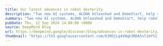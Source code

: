 ```yaml
---
title: Our latest advances in robot dexterity
description: "Two new AI systems, ALOHA Unleashed and DemoStart, help robots learn to perform complex tasks that require dexterous movement"
summary: "Two new AI systems, ALOHA Unleashed and DemoStart, help robots learn to perform complex tasks that require dexterous movement"
pubDate: Thu, 12 Sep 2024 14:00:00 +0000
source: DeepMind Blog
url: https://deepmind.google/discover/blog/advances-in-robot-dexterity/
thumbnail: "https://lh3.googleusercontent.com/63ROjLq4VNqk3RDA5vl1mYS1i5xvcgU8-augVWQY5OZCtVsm_e4YX8rR4_DLUlQiTmMHT6qx3p9shUtPGUHy_4SA64RDeMghvk0eDKT6Fqh6-P3d4A=w1200-h630-n-nu"
---
```


